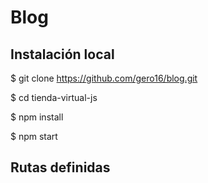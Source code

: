 # Blog 

## Instalación local

$ git clone https://github.com/gero16/blog.git

$ cd tienda-virtual-js

$ npm install

$ npm start

## Rutas definidas


